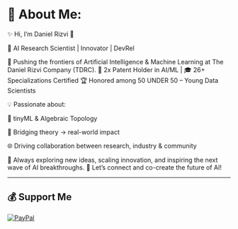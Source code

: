 # 💫 About Me:
✨ Hi, I’m Daniel Rizvi 👋

🚀 AI Research Scientist | Innovator | DevRel

🔬 Pushing the frontiers of Artificial Intelligence & Machine Learning at The Daniel Rizvi Company (TDRC).
📜 2x Patent Holder in AI/ML | 🎓 26+ Specializations Certified
🏆 Honored among 50 UNDER 50 – Young Data Scientists

💡 Passionate about:

🧠 tinyML & Algebraic Topology

🔗 Bridging theory → real-world impact

🌐 Driving collaboration between research, industry & community

🌱 Always exploring new ideas, scaling innovation, and inspiring the next wave of AI breakthroughs.
🤝 Let’s connect and co-create the future of AI!

---
## 💰 Support Me
[![PayPal](https://img.shields.io/badge/PayPal-00457C?style=for-the-badge&logo=paypal&logoColor=white)](https://paypal.me/DanielRizvi)

